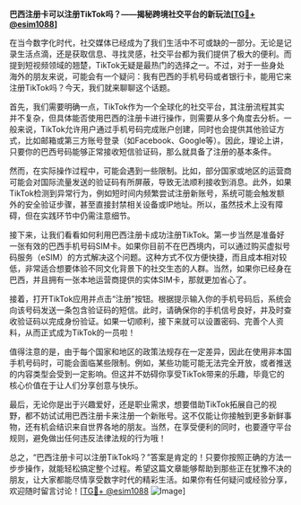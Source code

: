 **巴西注册卡可以注册TikTok吗？——揭秘跨境社交平台的新玩法[[TG💪+ @esim1088](https://t.me/s/esim1088)]**

在当今数字化时代，社交媒体已经成为了我们生活中不可或缺的一部分。无论是记录生活点滴，还是获取信息、寻找灵感，社交平台都为我们提供了极大的便利。而提到短视频领域的翘楚，TikTok无疑是最热门的选择之一。不过，对于一些身处海外的朋友来说，可能会有一个疑问：我有巴西的手机号码或者银行卡，能用它来注册TikTok吗？今天，我们就来聊聊这个话题。

首先，我们需要明确一点，TikTok作为一个全球化的社交平台，其注册流程其实并不复杂，但具体能否使用巴西的注册卡进行操作，则需要从多个角度去分析。一般来说，TikTok允许用户通过手机号码完成账户创建，同时也会提供其他验证方式，比如邮箱或第三方账号登录（如Facebook、Google等）。因此，理论上讲，只要你的巴西号码能够正常接收短信验证码，那么就具备了注册的基本条件。

然而，在实际操作过程中，可能会遇到一些限制。比如，部分国家或地区的运营商可能会对国际流量发送的验证码有所屏蔽，导致无法顺利接收到消息。此外，如果TikTok检测到异常行为，例如短时间内频繁尝试注册新账号，系统可能会触发额外的安全验证步骤，甚至直接封禁相关设备或IP地址。所以，虽然技术上没有障碍，但在实践环节中仍需注意细节。

接下来，让我们看看如何利用巴西注册卡成功注册TikTok。第一步当然是准备好一张有效的巴西手机号码SIM卡。如果你目前不在巴西境内，可以通过购买虚拟号码服务（eSIM）的方式解决这个问题。这种方式不仅方便快捷，而且成本相对较低，非常适合想要体验不同文化背景下的社交生态的人群。当然，如果你已经身在巴西，并且拥有一张本地运营商提供的实体SIM卡，那就更加省心了。

接着，打开TikTok应用并点击“注册”按钮。根据提示输入你的手机号码后，系统会向该号码发送一条包含验证码的短信。此时，请确保你的手机信号良好，并及时查收验证码以完成身份验证。如果一切顺利，接下来就可以设置密码、完善个人资料，从而正式成为TikTok的一员啦！

值得注意的是，由于每个国家和地区的政策法规存在一定差异，因此在使用非本国手机号码时，可能会面临某些限制。例如，某些功能可能无法完全开放，或者推送的内容类型会受到一定影响。但这并不妨碍你享受TikTok带来的乐趣，毕竟它的核心价值在于让人们分享创意与快乐。

最后，无论你是出于兴趣爱好，还是职业需求，想要借助TikTok拓展自己的视野，都不妨试试用巴西注册卡来注册一个新账号。这不仅能让你接触到更多新鲜事物，还有机会结识来自世界各地的朋友。当然，在享受便利的同时，也要遵守平台规则，避免做出任何违反法律法规的行为哦！

总之，“巴西注册卡可以注册TikTok吗？”答案是肯定的！只要你按照正确的方法一步步操作，就能轻松搞定整个过程。希望这篇文章能够帮助到那些正在犹豫不决的朋友，让大家都能尽情享受数字时代的精彩生活。如果你有任何疑问或经验分享，欢迎随时留言讨论！[[TG💪+ @esim1088](https://t.me/s/esim1088) ![Image](https://i.postimg.cc/4NQfJmqS/Snipaste-2025-05-13-00-14-12.png)]